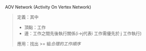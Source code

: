 AOV Network
(Activity On Vertex Network)
>定義：其中
>- 頂點：工作
>- 邊：工作之間先後執行關係(i->j代表i 工作需優先於 j 工作執行)
>
>應用：找出 >= 組*合理的工作順序*